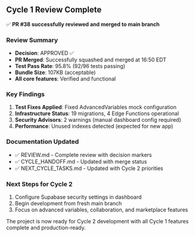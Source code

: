 ## Cycle 1 Review Complete

✅ **PR #38 successfully reviewed and merged to main branch**

### Review Summary
- **Decision**: APPROVED ✅
- **PR Merged**: Successfully squashed and merged at 16:50 EDT
- **Test Pass Rate**: 95.8% (92/96 tests passing)
- **Bundle Size**: 107KB (acceptable)
- **All core features**: Verified and functional

### Key Findings
1. **Test Fixes Applied**: Fixed AdvancedVariables mock configuration
2. **Infrastructure Status**: 19 migrations, 4 Edge Functions operational
3. **Security Advisors**: 2 warnings (manual dashboard config required)
4. **Performance**: Unused indexes detected (expected for new app)

### Documentation Updated
- ✅ REVIEW.md - Complete review with decision markers
- ✅ CYCLE_HANDOFF.md - Updated with merge status
- ✅ NEXT_CYCLE_TASKS.md - Updated with Cycle 2 priorities

### Next Steps for Cycle 2
1. Configure Supabase security settings in dashboard
2. Begin development from fresh main branch
3. Focus on advanced variables, collaboration, and marketplace features

The project is now ready for Cycle 2 development with all Cycle 1 features complete and production-ready.
